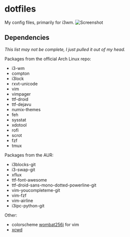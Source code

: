 # dotfiles
My config files, primarily for i3wm.
![Screenshot](http://i.imgur.com/Iej53cA.jpg)

## Dependencies
*This list may not be complete, I just pulled it out of my head.*

Packages from the official Arch Linux repo:
- i3-wm
- compton
- i3lock
- rxvt-unicode
- vim
- vimpager
- ttf-droid
- ttf-dejavu
- numix-themes
- feh
- sysstat
- xdotool
- rofi
- scrot
- fzf
- tmux

Packages from the AUR:
- i3blocks-git
- i3-swap-git
- xflux
- ttf-font-awesome
- ttf-droid-sans-mono-dotted-powerline-git
- vim-youcompleteme-git
- vim-fzf
- vim-airline
- i3ipc-python-git


Other:
- colorscheme [wombat256i](https://github.com/dsolstad/vim-wombat256i) for vim
- [xcwd](https://github.com/schischi/xcwd)
